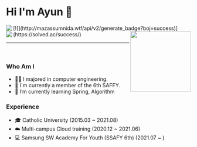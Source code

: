 # Hi I'm Ayun 👋
<div align=top>
  [![<img align='left' src="http://mazassumnida.wtf/api/v2/generate_badge?boj=success">](http://mazassumnida.wtf/api/v2/generate_badge?boj=success)](https://solved.ac/success/)
<img align='left' src="http://mazassumnida.wtf/api/v2/generate_badge?boj=success">
<img align='right' src="https://github-readme-stats.vercel.app/api?username=happyAyun&show_icons=true&theme=radical" height="165">
</div>
<hr>
<br>


### Who Am I
- 👩‍💻 I majored in computer engineering.
- 👔 I`m currently a member of the 6th SAFFY.
- 🌱 I’m currently learning Spring, Algorithm



### Experience
- 🎓 Catholic University (2015.03 ~ 2021.08)
- ☁️ Multi-campus Cloud training (2020.12 ~ 2021.06)
- 💻 Samsung SW Academy For Youth (SSAFY 6th) (2021.07 ~ )


<!-- ### Award
- 🥇
- 🥈 -->











